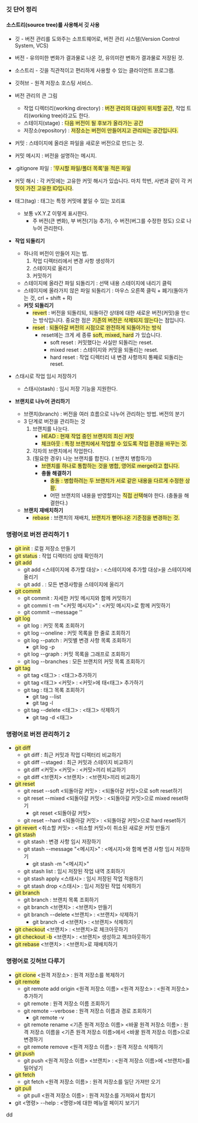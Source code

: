 
### 깃 단어 정리
#### 소스트리(source tree)를 사용해서 깃 사용
-  깃 - 버전 관리를 도와주는 소프트웨어로, 버전 관리 시스템(Version Control System, VCS)
-  버전 - 유의미한 변화가 결과물로 나온 것, 유의미란 변화가 결과물로 저장된 것.
-  소스트리 - 깃을 직관적이고 편리하게 사용할 수 있는 클라이언트 프로그램.
-  깃허브 - 원격 저장소 호스팅 서비스.
-  버전 관리의 큰 그림
	- 작업 디렉터리(working directory) :  <span style="background:#fff88f">버전 관리의 대상이 위치할 공간</span>,  작업 트리(working tree)라고도 한다.
	- 스테이지(stage) : <span style="background:#fff88f">다음 버전이 될 후보가 올라가는 공간</span> 
	- 저장소(repository) : <span style="background:#fff88f">저장소는 버전이 만들어지고 관리되는 공간입니다.</span>

- 커밋 : 스테이지에 올라온 파일을 새로운 버전으로 만드는 것.
- 커밋 메시지 : 버전을 설명하는 메시지.
-  .gitignore 파일 : <span style="background:#fff88f">'무시할 파일/폴더 목록'을 적은 파일</span>
- 커밋 해시 : 각 커밋에는 고유한 커밋 해시가 있습니다. 마치 학번, 사번과 같이 각 커<span style="background:#fff88f">밋이 가진 고유한 ID입니다</span>.
- 태그(tag) : 태그는 특정 커밋에 붙일 수 있는 꼬리표
	-  보통  vX.Y.Z 이렇게 표시한다.  
		- 주 버전(큰 변화), 부 버전(기능 추가), 수 버전(버그를 수정한 정도) 으로 나누어 관리한다.
-  **작업 되돌리기** 
	- 하나의 버전이 만들어 지는 법.
		 1. 작업 디렉터리에서 변경 사항 생성하기
		 2. 스테이지로 올리기
		 3. 커밋하기
	-  스테이지에 올라간 파일 되돌리기 : 선택 내용 스테이지에 내리기 클릭
	- 스테이지에 올라가지 않은 파일 되돌리기 : 마우스 오른쪽 클릭 + 폐기(돌아가는 것, crl + shift + R)
	-  **커밋 되돌리기**
		- <span style="background:#fff88f">revert</span> : 버전을 되돌리되, 되돌아간 상태에 대한 새로운 버전(커밋)을 만ㄷ는 방식입니다. 중요한 점은 <span style="background:#fff88f">기존의 버전은 삭제되지 않는다</span>는 점입니다.
		- <span style="background:#fff88f">reset</span> :  <span style="background:#fff88f">되돌아갈 버전의 시점으로 완전하게 되돌아가는 방식</span>
			- reset에는 크게 세 종류 <span style="background:#fff88f">soft, mixed, hard</span> 가 있습니다.
				- soft reset : 커밋했다는 사실만 되돌리는 reset.
				-  mixed reset : 스테이지와 커밋을 되돌리는 reset.
				- hard reset : 작업 디렉터리 내 변경 사항까지 통째로 되돌리는 reset.
- 스태시로 작업 임시 저장하기
	- 스태시(stash) : 임시 저장 기능을 지원한다.
- **브랜치로 나누어 관리하기**
	- 브랜치(branch) : 버전을 여러 흐름으로 나누어 관리하는 방법. 버전의 분기
	- 3 단계로 버전을 관리하는 것
		1.  브랜치를 나눈다.
			- <span style="background:#fff88f">HEAD : 현재 작업 중인 브랜치의 최신 커밋</span>
			- <span style="background:#fff88f">체크아웃 : 특정 브랜치에서 작업할 수 있도록 작업 환경을 바꾸는 것.</span>
		2. 각자의 브랜치에서 작업한다.
		3. (필요한 경우) 나눈 브랜치를 합친다. ( 브랜치 병합하기)
			- <span style="background:#fff88f">브랜치를 하나로 통합하는 것을 병합, 영어로 merge라고 합니다.</span>
			- **충돌 해결하기**
				- <span style="background:#fff88f">충돌 : 병합하려는 두 브랜치가 서로 같은 내용을 다르게 수정한 상황.</span>
				- 어떤 브랜치의 내용을 반영할지는 <span style="background:#fff88f">직접 선택</span>해야 한다. (충돌을 해결한다.)
	- **브랜치 재배치하기**
		- <span style="background:#fff88f">rebase</span> : 브랜치의 재배치, <span style="background:#fff88f">브랜치가 뻗어나온 기준점을 변경하는 것.</span>


### 명령어로 버전 관리하기 1
- <span style="background:#fff88f">git init</span> : 로컬 저장소 만들기
- <span style="background:#fff88f">git status</span> : 작업 디렉터리 상태 확인하기
- <span style="background:#fff88f">git add</span>
	- git add <스테이지에 추가할 대상> : <스테이지에 추가할 대상>을 스테이지에 올리기
	- git add .   :  모든 변경사항을 스테이지에 올리기
- <span style="background:#fff88f">git commit</span> 
	- git commit : 자세한 커밋 메시지와 함께 커밋하기
	- git commi t -m "<커밋 메시지>"  : <커밋 메시지>로 함께 커밋하기
	- git commit --message  '' 
- <span style="background:#fff88f">git log</span>
	- git log : 커밋 목록 조회하기
	- git log --oneline  :  커밋 목록을 한 줄로 조회하기
	- git log --patch  : 커밋별 변경 사항 목록 조회하기
		-  git log -p
	- git log --graph  :  커밋 목록을 그래프로 조회하기
	- git log --branches  :  모든 브랜치의 커밋 목록 조회하기
- <span style="background:#fff88f">git tag</span>
	- git tag <태그>  :  <태그>추가하기
	- git tag <태그> <커밋>  :  <커밋>에 태<태그> 추가하기
	- git tag  :   태그 목록 조회하기
		- git tag --list
		- git tag -l
	- git tag --delete <태그>  :  <태그> 삭제하기
		- git tag -d <태그>

### 명령어로 버전 관리하기 2
-  <span style="background:#fff88f">git diff</span>
	- git diff  :  최근 커밋과 작업 디렉터리 비교하기
	- git diff --staged  :  최근 커밋과 스테이지 비교하기
	- git diff <커밋> <커밋> :  <커밋>끼리 비교하기
	- git diff <브랜치> <브랜치>  :  <브랜치>끼리 비교하기
- <span style="background:#fff88f">git reset</span>
	- git reset --soft <되돌아갈 커밋>  :  <되돌아갈 커밋>으로 soft reset하기
	- git reset --mixed <되돌아갈 커밋>  :  <되돌아갈 커밋>으로 mixed reset하기
		- git reset <되돌아갈 커밋>
	- git reset --hard <되돌아갈 커밋>  :  <되돌아갈 커밋>으로 hard reset하기
- <span style="background:#fff88f">git revert</span> <취소할 커밋>  :  <취소할 커밋>이 취소된 새로운 커밋 만들기
- <span style="background:#fff88f">git stash</span>
	- git stash : 변경 사항 임시 저장하기
	- git stash --message "<메시지>"  :  <메시지>와 함께 변경 사항 임시 저장하기
		- git stash -m "<메시지>"
	- git stash list  :  임시 저장된 작업 내역 조회하기
	- git stash apply <스태시> :  임시 저장된 작업 적용하기
	- git stash drop <스태시> :  임시 저장된 작업 삭제하기
- <span style="background:#fff88f">git branch</span>
	- git branch : 브랜치 목록 조회하기
	- git branch <브랜치> :  <브랜치> 만들기
	- git branch --delete <브랜치> :  <브랜치> 삭제하기
		- git branch -d <브랜치> : <브랜치> 삭제하기
- <span style="background:#fff88f">git checkout</span> <브랜치> :  <브랜치>로 체크아웃하기
- <span style="background:#fff88f">git checkout -b</span> <브랜치> :  <브랜치> 생성하고 체크아웃하기
- <span style="background:#fff88f">git rebase</span> <브랜치>  :  <브랜치>로 재배치하기

### 명령어로 깃허브 다루기
- <span style="background:#fff88f">git clone</span> <원격 저장소> : 원격 저장소를 복제하기
- <span style="background:#fff88f">git remote</span>
	- git remote add origin <원격 저장소 이름> <원격 저장소> : <원격 저장소> 추가하기
	- git remote  :  원격 저장소 이름 조회하기
	- git remote --verbose  :  원격 저장소 이름과 경로 조회하기
		- git remote -v
	- git remote rename <기존 원격 저장소 이름> <바꿀 원격 저장소 이름> :  원격 저장소 이름을 <기존 원격 저장소 이름>에서 <바꿀 원격 저장소 이름>으로 변경하기
	- git remote remove <원격 저장소 이름> : 원격 저장소 삭제하기
- <span style="background:#fff88f">git push</span>
	- git push <원격 저장소 이름> <브랜치> : <원격 저장소 이름>에 <브랜치>를 밀어넣기
- <span style="background:#fff88f">git fetch</span>
	- git fetch <원격 저장소 이름> : 원격 저장소를 일단 가져만 오기
- <span style="background:#fff88f">git pull</span>
	- git pull <원격 저장소 이름>  :  원격 저장소를 가져와서 합치기
- git <명령> --help  :  <명령>에 대한 메뉴얼 페이지 보기기


dd